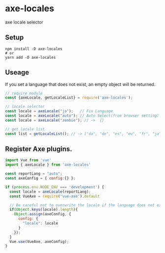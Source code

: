 # axe-locales
axe locale selector

## Setup

```shell
npm install -D axe-locales
# or
yarn add -D axe-locales
```


## Useage
If you set a language that does not exist, an empty object will be returned.

```js
// require module
const {axeLocale, getLocaleList} = require('axe-locales');

// locale selector
const locale = axeLocale("ja");   // Fix Language
const locale = axeLocale("auto"); // Auto Select(from browser setting)
const locale = axeLocale("zombie"); // ->  {}

// get locale list
const list = getLocaleList(); // -> ["da", "de", "es", "eu", "fr", "ja", "ko", "nl", "pt_BR"]
```


## Register Axe plugins.

```js
import Vue from 'vue'
import { axeLocale } from 'axe-locales'

const reportLang = "auto";
const axeConfig = { config:{} };

if (process.env.NODE_ENV === 'development') {
  const locale = axeLocale(reportLang);
  const VueAxe = require('vue-axe').default

  // Be careful not to overwrite the locale if the language does not exist
  if(Object.keys(locale).length){
    Object.assign(axeConfig, {
      config: {
        "locale": locale
      }
    });
  }
  Vue.use(VueAxe, axeConfig);
}
```

